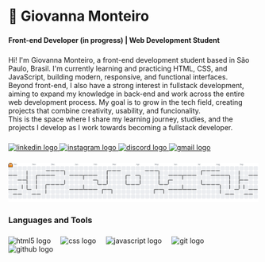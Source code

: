 <h1 align="left">🎀 Giovanna Monteiro</h1>

###

<h4 align="left">Front-end Developer (in progress) | Web Development Student</h4>

###

<p align="left">Hi! I'm Giovanna Monteiro, a front-end development student based in São Paulo, Brasil. I'm currently learning and practicing HTML, CSS, and JavaScript, building modern, responsive, and functional interfaces.<br>Beyond front-end, I also have a strong interest in fullstack development, aiming to expand my knowledge in back-end and work across the entire web development process. My goal is to grow in the tech field, creating projects that combine creativity, usability, and funcionality.<br>This is the space where I share my learning journey, studies, and the projects I develop as I work towards becoming a fullstack developer.</p>

###

<div align="left">
  <a href="https://www.linkedin.com/in/giovanna-monteiro-13d09d06/" target="_blank">
    <img src="https://img.shields.io/static/v1?message=LinkedIn&logo=linkedin&label=&color=0077B5&logoColor=white&labelColor=&style=for-the-badge" height="29" alt="linkedin logo"  />
  </a>
  <a href="https://www.instagram.com/__skyy.x?igsh=MXJndDlvM2J3M2lvdg==" target="_blank">
    <img src="https://img.shields.io/static/v1?message=Instagram&logo=instagram&label=&color=E4405F&logoColor=white&labelColor=&style=for-the-badge" height="29" alt="instagram logo"  />
  </a>
  <a href="https://discordapp.com/users/_skyyxs" target="_blank">
    <img src="https://img.shields.io/static/v1?message=Discord&logo=discord&label=&color=7289DA&logoColor=white&labelColor=&style=for-the-badge" height="29" alt="discord logo"  />
  </a>
  <a href="https://mail.google.com/mail/mu/mp/634/#tl/priority/%5Esmartlabel_social" target="_blank">
    <img src="https://img.shields.io/static/v1?message=Gmail&logo=gmail&label=&color=D14836&logoColor=white&labelColor=&style=for-the-badge" height="29" alt="gmail logo"  />
  </a>
</div>

###

<picture>
  <source media="(prefers-color-scheme: dark)" srcset="https://raw.githubusercontent.com/GiiihMonteiro/GiiihMonteiro/output/pacman-contribution-graph-dark.svg">
  <source media="(prefers-color-scheme: light)" srcset="https://raw.githubusercontent.com/GiiihMonteiro/GiiihMonteiro/output/pacman-contribution-graph.svg">
  <img alt="pacman contribution graph" src="https://raw.githubusercontent.com/GiiihMonteiro/GiiihMonteiro/output/pacman-contribution-graph.svg">
</picture>

###

<h3 align="left"></h3>

###

<h3 align="left">Languages and Tools</h3>

###

<div align="left">
  <img src="https://cdn.jsdelivr.net/gh/devicons/devicon/icons/html5/html5-original.svg" height="40" alt="html5 logo"  />
  <img width="12" />
  <img src="https://cdn.jsdelivr.net/gh/devicons/devicon/icons/css3/css3-original.svg" height="40" alt="css logo"  />
  <img width="12" />
  <img src="https://cdn.jsdelivr.net/gh/devicons/devicon/icons/javascript/javascript-original.svg" height="40" alt="javascript logo"  />
  <img width="12" />
  <img src="https://cdn.jsdelivr.net/gh/devicons/devicon/icons/git/git-original.svg" height="40" alt="git logo"  />
  <img width="12" />
  <img src="https://cdn.jsdelivr.net/gh/devicons/devicon/icons/github/github-original.svg" height="40" alt="github logo"  />
</div>

###
